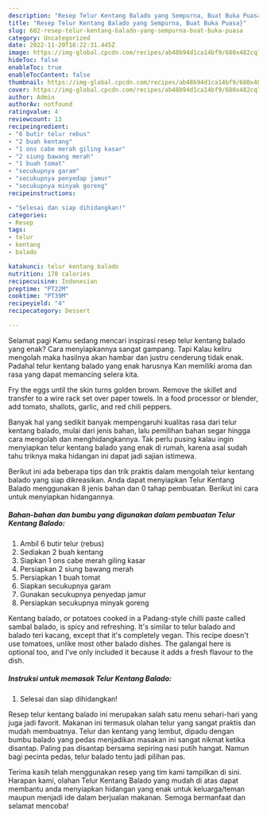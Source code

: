 ```yaml
---
description: "Resep Telur Kentang Balado yang Sempurna, Buat Buka Puasa}"
title: "Resep Telur Kentang Balado yang Sempurna, Buat Buka Puasa}"
slug: 602-resep-telur-kentang-balado-yang-sempurna-buat-buka-puasa
category: Uncategorized
date: 2022-11-20T16:22:31.445Z
image: https://img-global.cpcdn.com/recipes/ab48b94d1ca14bf9/680x482cq70/telur-kentang-balado-foto-resep-utama.jpg
hideToc: false
enableToc: true
enableTocContent: false
thumbnail: https://img-global.cpcdn.com/recipes/ab48b94d1ca14bf9/680x482cq70/telur-kentang-balado-foto-resep-utama.jpg
cover: https://img-global.cpcdn.com/recipes/ab48b94d1ca14bf9/680x482cq70/telur-kentang-balado-foto-resep-utama.jpg
author: Admin
authorAv: notfound
ratingvalue: 4
reviewcount: 13
recipeingredient:
- "6 butir telur rebus"
- "2 buah kentang"
- "1 ons cabe merah giling kasar"
- "2 siung bawang merah"
- "1 buah tomat"
- "secukupnya garam"
- "secukupnya penyedap jamur"
- "secukupnya minyak goreng"
recipeinstructions:

- "Selesai dan siap dihidangkan!"
categories:
- Resep
tags:
- telur
- kentang
- balado

katakunci: telur kentang balado 
nutrition: 178 calories
recipecuisine: Indonesian
preptime: "PT22M"
cooktime: "PT39M"
recipeyield: "4"
recipecategory: Dessert

---
```



Selamat pagi Kamu sedang mencari inspirasi resep telur kentang balado yang enak? Cara menyiapkannya sangat gampang. Tapi Kalau keliru mengolah maka hasilnya akan hambar dan justru cenderung tidak enak. Padahal telur kentang balado yang enak harusnya Kan memiliki aroma dan rasa yang dapat memancing selera kita.


Fry the eggs until the skin turns golden brown. Remove the skillet and transfer to a wire rack set over paper towels. In a food processor or blender, add tomato, shallots, garlic, and red chili peppers.

Banyak hal yang sedikit banyak mempengaruhi kualitas rasa dari telur kentang balado, mulai dari jenis bahan, lalu pemilihan bahan segar hingga cara mengolah dan menghidangkannya. Tak perlu pusing kalau ingin menyiapkan telur kentang balado yang enak di rumah, karena asal sudah tahu triknya maka hidangan ini dapat jadi sajian istimewa.


Berikut ini ada beberapa tips dan trik praktis dalam mengolah telur kentang balado yang siap dikreasikan. Anda dapat menyiapkan Telur Kentang Balado menggunakan 8 jenis bahan dan 0 tahap pembuatan. Berikut ini cara untuk menyiapkan hidangannya.

<!--inarticleads1-->

##### Bahan-bahan dan bumbu yang digunakan dalam pembuatan Telur Kentang Balado:

1. Ambil 6 butir telur (rebus)
1. Sediakan 2 buah kentang
1. Siapkan 1 ons cabe merah giling kasar
1. Persiapkan 2 siung bawang merah
1. Persiapkan 1 buah tomat
1. Siapkan secukupnya garam
1. Gunakan secukupnya penyedap jamur
1. Persiapkan secukupnya minyak goreng


Kentang balado, or potatoes cooked in a Padang-style chilli paste called sambal balado, is spicy and refreshing. It&#39;s similar to telur balado and balado teri kacang, except that it&#39;s completely vegan. This recipe doesn&#39;t use tomatoes, unlike most other balado dishes. The galangal here is optional too, and I&#39;ve only included it because it adds a fresh flavour to the dish. 

<!--inarticleads2-->

##### Instruksi untuk memasak Telur Kentang Balado:


1. Selesai dan siap dihidangkan!

Resep telur kentang balado ini merupakan salah satu menu sehari-hari yang juga jadi favorit. Makanan ini termasuk olahan telur yang sangat praktis dan mudah membuatnya. Telur dan kentang yang lembut, dipadu dengan bumbu balado yang pedas menjadikan masakan ini sangat nikmat ketika disantap. Paling pas disantap bersama sepiring nasi putih hangat. Namun bagi pecinta pedas, telur balado tentu jadi pilihan pas. 

Terima kasih telah menggunakan resep yang tim kami tampilkan di sini. Harapan kami, olahan Telur Kentang Balado yang mudah di atas dapat membantu anda menyiapkan hidangan yang enak untuk keluarga/teman maupun menjadi ide dalam berjualan makanan. Semoga bermanfaat dan selamat mencoba!
